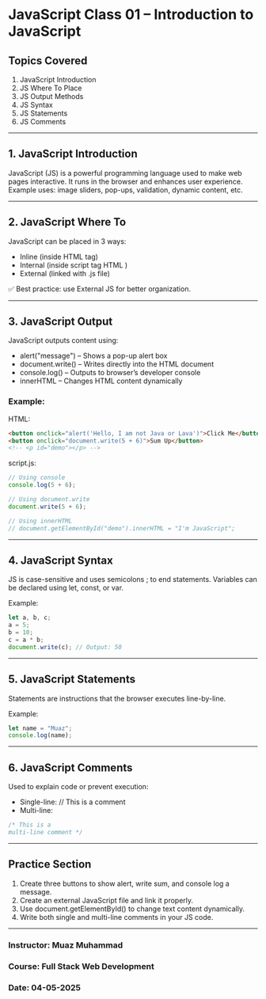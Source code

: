 
# JavaScript Class 01 – Introduction to JavaScript

## Topics Covered

1. JavaScript Introduction
2. JS Where To Place
3. JS Output Methods
4. JS Syntax
5. JS Statements
6. JS Comments

---

## 1. JavaScript Introduction

JavaScript (JS) is a powerful programming language used to make web pages interactive. It runs in the browser and enhances user experience.
Example uses: image sliders, pop-ups, validation, dynamic content, etc.

---

## 2. JavaScript Where To

JavaScript can be placed in 3 ways:

* Inline (inside HTML tag)
* Internal (inside script tag HTML )
* External (linked with .js file)

✅ Best practice: use External JS for better organization.

---

## 3. JavaScript Output

JavaScript outputs content using:

* alert("message") – Shows a pop-up alert box
* document.write() – Writes directly into the HTML document
* console.log() – Outputs to browser’s developer console
* innerHTML – Changes HTML content dynamically

### Example:

HTML:

```html
<button onclick="alert('Hello, I am not Java or Lava')">Click Me</button>
<button onclick="document.write(5 + 6)">Sum Up</button>
<!-- <p id="demo"></p> -->
```

script.js:

```js
// Using console
console.log(5 + 6);

// Using document.write
document.write(5 + 6);

// Using innerHTML
// document.getElementById("demo").innerHTML = "I'm JavaScript";
```

---

## 4. JavaScript Syntax

JS is case-sensitive and uses semicolons ; to end statements. Variables can be declared using let, const, or var.

Example:

```js
let a, b, c;
a = 5;
b = 10;
c = a * b;
document.write(c); // Output: 50
```

---

## 5. JavaScript Statements

Statements are instructions that the browser executes line-by-line.

Example:

```js
let name = "Muaz";
console.log(name);
```

---

## 6. JavaScript Comments

Used to explain code or prevent execution:

* Single-line: // This is a comment
* Multi-line:

```js
/* This is a
multi-line comment */
```

---

## Practice Section

1. Create three buttons to show alert, write sum, and console log a message.
2. Create an external JavaScript file and link it properly.
3. Use document.getElementById() to change text content dynamically.
4. Write both single and multi-line comments in your JS code.

---

### Instructor: Muaz Muhammad

### Course: Full Stack Web Development

### Date: 04-05-2025


